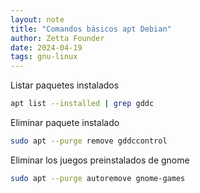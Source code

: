 ```yaml
---
layout: note
title: "Comandos básicos apt Debian"
author: Zetta Founder
date: 2024-04-19
tags: gnu-linux
---
```


Listar paquetes instalados

```bash
apt list --installed | grep gddc
```

Eliminar paquete instalado

```bash
sudo apt --purge remove gddccontrol
```

Eliminar los juegos preinstalados de gnome

```bash
sudo apt --purge autoremove gnome-games
```